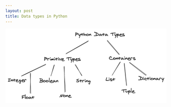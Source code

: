 ```yaml
---
layout: post
title: Data types in Python
---
```


<img src="src_img/py_datatypes.png"
     alt="Markdown Monster icon" style="display: block; margin-left: auto; margin-right: auto;"/>
